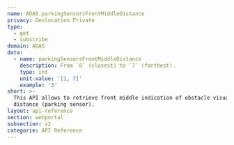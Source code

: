 ```yaml
---
name: ADAS.parkingSensorsFrontMiddleDistance
privacy: Geolocation Private
type:
  - get
  - subscribe
domain: ADAS
data:
  - name: parkingSensorsFrontMiddleDistance
    description: From `0` (closest) to `7` (farthest).
    type: int
    unit-value: '[1, 7]'
    example: '3'
short: >-
  This API allows to retrieve front middle indication of obstacle visual
  distance (parking sensor).
layout: api-reference
section: webportal
subsection: v2
categorie: API Reference
---
```



